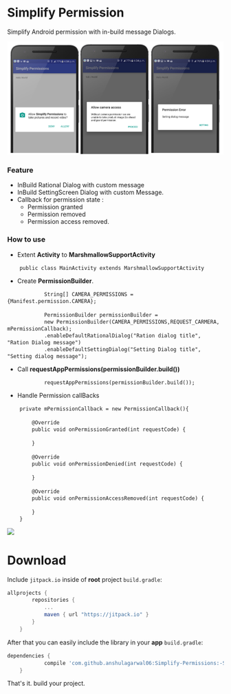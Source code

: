 # Simplify Permission

Simplify Android permission with in-build message Dialogs.

<img src="Simplifygraphics.jpg"/>

### Feature
- InBuild Rational Dialog with custom message
- InBuild SettingScreen Dialog with custom Message.
- Callback for permission state :
    - Permission granted
    - Permission removed
    - Permission access removed.

### How to use

 - Extent **Activity** to **MarshmallowSupportActivity**
```
    public class MainActivity extends MarshmallowSupportActivity
```

- Create **PermissionBuilder**.

```
            String[] CAMERA_PERMISSIONS = {Manifest.permission.CAMERA};

            PermissionBuilder permissionBuilder =
            new PermissionBuilder(CAMERA_PERMISSIONS,REQUEST_CARMERA, mPermissionCallback);
            .enableDefaultRationalDialog("Ration dialog title", "Ration Dialog message")
            .enableDefaultSettingDialog("Setting Dialog title", "Setting dialog message");

```

- Call **requestAppPermissions(permissionBuilder.build())**

```
            requestAppPermissions(permissionBuilder.build());
```
- Handle Permission callBacks

```
    private mPermissionCallback = new PermissionCallback(){

        @Override
        public void onPermissionGranted(int requestCode) {

        }

        @Override
        public void onPermissionDenied(int requestCode) {

        }

        @Override
        public void onPermissionAccessRemoved(int requestCode) {

        }
    }

```

[![](https://jitpack.io/v/anshulagarwal06/Simplify-Permissions.svg)](https://jitpack.io/#anshulagarwal06/Simplify-Permissions)

# Download

Include `jitpack.io` inside of **root** project `build.gradle`:

```groovy
allprojects {
		repositories {
			...
			maven { url "https://jitpack.io" }
		}
	}
```

After that you can easily include the library in your **app** `build.gradle`:

```groovy
dependencies {
	        compile 'com.github.anshulagarwal06:Simplify-Permissions:-SNAPSHOT'
	}
```

That's it. build your project.

